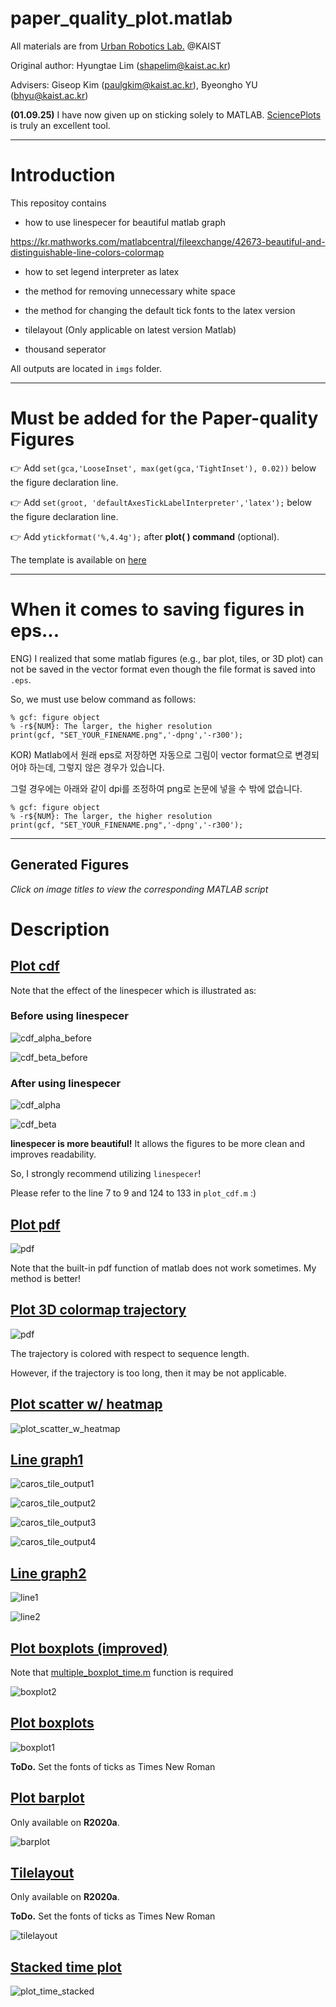 # paper_quality_plot.matlab

All materials are from [Urban Robotics Lab.](http://urobot.kaist.ac.kr/) @KAIST

Original author: Hyungtae Lim (shapelim@kaist.ac.kr)

Advisers: Giseop Kim (paulgkim@kaist.ac.kr), Byeongho YU (bhyu@kaist.ac.kr) 

**(01.09.25)** I have now given up on sticking solely to MATLAB. [SciencePlots](https://github.com/garrettj403/SciencePlots) is truly an excellent tool.

---

# Introduction

This repositoy contains 

* how to use linespecer for beautiful matlab graph

https://kr.mathworks.com/matlabcentral/fileexchange/42673-beautiful-and-distinguishable-line-colors-colormap

* how to set legend interpreter as latex

* the method for removing unnecessary white space

* the method for changing the default tick fonts to the latex version

* tilelayout (Only applicable on latest version Matlab)

* thousand seperator 

All outputs are located in `imgs` folder.

---
# Must be added for the Paper-quality Figures

:point_right: Add `set(gca,'LooseInset', max(get(gca,'TightInset'), 0.02))` below the figure declaration line.

:point_right: Add `set(groot, 'defaultAxesTickLabelInterpreter','latex');` below the figure declaration line.

:point_right: Add `ytickformat('%,4.4g');` after **plot( ) command** (optional).

The template is available on [here](template.m)

---

# When it comes to saving figures in eps...

ENG) I realized that some matlab figures (e.g., bar plot, tiles, or 3D plot) can not be saved in the vector format even though the file format is saved into `.eps`.

So, we must use below command as follows:

```
% gcf: figure object
% -r${NUM}: The larger, the higher resolution
print(gcf, "SET_YOUR_FINENAME.png",'-dpng','-r300'); 
```

KOR) Matlab에서 원래 eps로 저장하면 자동으로 그림이 vector format으로 변경되어야 하는데, 그렇지 않은 경우가 있습니다.

그럴 경우에는 아래와 같이 dpi를 조정하여 png로 논문에 넣을 수 밖에 없습니다.


```
% gcf: figure object
% -r${NUM}: The larger, the higher resolution
print(gcf, "SET_YOUR_FINENAME.png",'-dpng','-r300'); 
```


---

## Generated Figures

*Click on image titles to view the corresponding MATLAB script*

# Description

## [Plot cdf](plot_cdf.m)

Note that the effect of the linespecer which is illustrated as: 

### Before using linespecer

![cdf_alpha_before](./imgs/total_cdf_alpha_before.png)

![cdf_beta_before](./imgs/total_cdf_beta_before.png)

### After using linespecer

![cdf_alpha](./imgs/total_cdf_alpha.png)

![cdf_beta](./imgs/total_cdf_beta.png)

**linespecer is more beautiful!** It allows the figures to be more clean and improves readability.

So, I strongly recommend utilizing `linespecer`!

Please refer to the line 7 to 9 and 124 to 133 in `plot_cdf.m`  :) 

## [Plot pdf](plot_pdf.m)

![pdf](./imgs/erasor_pdf_diff_percentage.png)

Note that the built-in pdf function of matlab does not work sometimes. My method is better!

## [Plot 3D colormap trajectory](plot_trajectory.m)

![pdf](./imgs/Navigation_trajectory.png)

The trajectory is colored with respect to sequence length.

However, if the trajectory is too long, then it may be not applicable.

## [Plot scatter w/ heatmap](plot_scatter_w_heatmap.m)

![plot_scatter_w_heatmap](imgs/tims_rotation_v30.png)

## [Line graph1](plot_linegraph1.m)

![caros_tile_output1](imgs/caros_rotor_speed.png)

![caros_tile_output2](imgs/caros_pitch_alpha.png)

![caros_tile_output3](imgs/caros_orientation.png)

![caros_tile_output4](imgs/caros_position.png)

## [Line graph2](plot_linegraph2.m)

![line1](./imgs/erasor_ground_percentage.png)

![line2](./imgs/erasor_ground_rejection.png)

## [Plot boxplots (improved)](plot_boxplot2.m)

Note that [multiple_boxplot_time.m](multiple_boxplot_time.m) function is required

![boxplot2](./imgs/box_plot2_r300.png)

## [Plot boxplots](plot_boxplots.m)

![boxplot1](./imgs/boxplot1.png)

**ToDo.** Set the fonts of ticks as Times New Roman

## [Plot barplot](plot_barplot.m)

Only available on **R2020a**.

![barplot](./imgs/ground_bar_plot_v2.png)

## [Tilelayout](plot_tilelayout.m)

Only available on **R2020a**.

**ToDo.** Set the fonts of ticks as Times New Roman

![tilelayout](./imgs/final_tilelayout.png)

## [Stacked time plot](plot_time_stacked.m)

![plot_time_stacked](./imgs/time_stacked.png)
